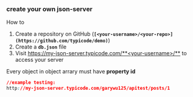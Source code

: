 ### create your own json-server

How to

1. Create a repository on GitHub (**`[<your-username>/<your-repo>](https://github.com/typicode/demo)`**)
2. Create a **`db.json`** file
3. Visit [https://my-json-server.typicode.com/**<your-username>/<your-repo>**](https://my-json-server.typicode.com/typicode/demo) to access your server

Every object in object arrary must have **property id**

```css
//example testing:
http://my-json-server.typicode.com/garywu125/apitest/posts/1
```
